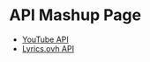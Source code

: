 # API Mashup Page
* [YouTube API](https://developers.google.com/youtube)
* [Lyrics.ovh API](https://lyricsovh.docs.apiary.io/)
